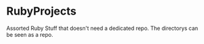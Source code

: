 # RubyProjects
Assorted Ruby Stuff that doesn't need a dedicated repo.
The directorys can be seen as a repo.
